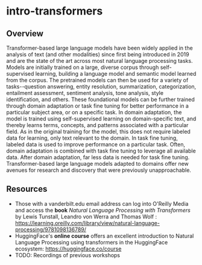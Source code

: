 # intro-transformers

## Overview
Transformer-based large language models have been widely applied in the analysis of text (and other modalities) since first being introduced in 2019 and are the state of the art across most natural language processing tasks. Models are initially trained on a large, diverse corpus through self-supervised learning, building a language model and semantic model learned from the corpus. The pretrained models can then be used for a variety of tasks--question answering, entity resolution, summarization, categorization, entailment assessment, sentiment analysis, tone analysis, style identification, and others. These foundational models can be further trained through domain adaptation or task fine tuning for better performance in a particular subject area, or on a specific task. In domain adaptation, the model is trained using self-supervised learning on domain-specific text, and thereby learns terms, concepts, and patterns associated with a particular field. As in the original training for the model, this does not require labeled data for learning, only text relevant to the domain. In task fine tuning, labeled data is used to improve performance on a particular task. Often, domain adaptation is combined with task fine tuning to leverage all available data. After domain adaptation, far less data is needed for task fine tuning. Transformer-based large language models adapted to domains offer new avenues for research and discovery that were previously unapproachable.

## Resources
* Those with a vanderbilt.edu email address can log into O'Reilly Media and access the **book** *Natural Language Processing with Transformers* by Lewis Tunstall, Leandro von Werra and Thomas Wolf : https://learning.oreilly.com/library/view/natural-language-processing/9781098136789/
* HuggingFace's **online course** offers an excellent introduction to Natural Language Processing using transformers in the HuggingFace ecosystem: https://huggingface.co/course
* TODO: Recordings of previous workshops
